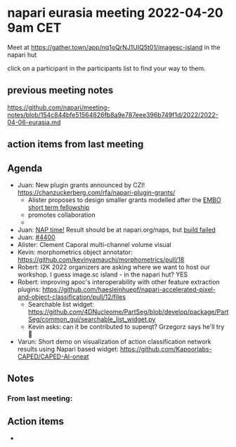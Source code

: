 # napari eurasia meeting 2022-04-20 9am CET

Meet at https://gather.town/app/nq1oQrNJ1UIQ5t01/imagesc-island in the napari hut

click on a participant in the participants list to find your way to them.

## previous meeting notes

https://github.com/napari/meeting-notes/blob/154c844bfe51564826fb8a9e787eee396b749f1d/2022/2022-04-06-eurasia.md

## action items from last meeting



## Agenda

- Juan: New plugin grants announced by CZI! https://chanzuckerberg.com/rfa/napari-plugin-grants/
    - Alister proposes to design smaller grants modelled after the [EMBO short term fellowship](https://www.embo.org/funding/fellowships-grants-and-career-support/scientific-exchange-grants/)
    - promotes collaboration
    - 
- Juan: [NAP time!](https://github.com/napari/napari/pull/4299) Result should be at napari.org/naps, but [build failed](https://github.com/napari/napari/runs/6089965281?check_suite_focus=true)
- Juan: [#4400](https://github.com/napari/napari/pull/4400)
- Alister: Clement Caporal multi-channel volume visual
- Kevin: morphometrics object annotator: https://github.com/kevinyamauchi/morphometrics/pull/18
- Robert: I2K 2022 organizers are asking where we want to host our workshop. I guess image.sc island - in the napari hut? YES
- Robert: improving apoc's interoperability with other feature extraction plugins: https://github.com/haesleinhuepf/napari-accelerated-pixel-and-object-classification/pull/12/files 
    - Searchable list widget: https://github.com/4DNucleome/PartSeg/blob/develop/package/PartSeg/common_gui/searchable_list_widget.py
    - Kevin asks: can it be contributed to superqt? Grzegorz says he'll try :tada: 
- Varun: Short demo on visualization of action classification network results using Napari based widget: https://github.com/Kapoorlabs-CAPED/CAPED-AI-oneat 

Notes
-----

### From last meeting:



Action items
------------

- 
